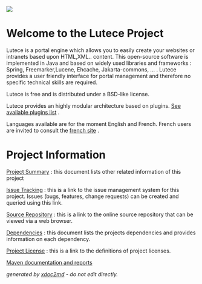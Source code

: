 ![](http://dev.lutece.paris.fr/jenkins/buildStatus/icon?job=lutece-core-deploy)
# Welcome to the Lutece Project 

Lutece is a portal engine which allows you to easily create your websites or intranets based upon HTML,XML.. content. This open-source software is implemented in Java and based on widely used libraries and frameworks : Spring, Freemarker,Lucene, Ehcache, Jakarta-commons, ... . Lutece provides a user friendly interface for portal management and therefore no specific technical skills are required.

Lutece is free and is distributed under a BSD-like license.

Lutece provides an highly modular architecture based on plugins. [See available plugins list](http://dev.lutece.paris.fr/available-plugins.html) .

Languages available are for the moment English and French. French users are invited to consult the [french site](http://fr.lutece.paris.fr) .

# Project Information

 [Project Summary](http://dev.lutece.paris.fr/lutece-core/project-summary.html) : this document lists other related information of this project

 [Issue Tracking](http://dev.lutece.paris.fr/jira/browse/LUTECE) : this is a link to the issue management system for this project. Issues (bugs, features, change requests) can be created and queried using this link.

 [Source Repository](https://github.com/lutece-platform/lutece-core/) : this is a link to the online source repository that can be viewed via a web browser.

 [Dependencies](http://dev.lutece.paris.fr/lutece-core/dependencies.html) : this document lists the projects dependencies and provides information on each dependency.

 [Project License](http://dev.lutece.paris.fr/lutece-core/license.html) : this is a link to the definitions of project licenses.


[Maven documentation and reports](http://dev.lutece.paris.fr/plugins/lutece-core/)



 *generated by [xdoc2md](https://github.com/lutece-platform/tools-maven-xdoc2md-plugin) - do not edit directly.*